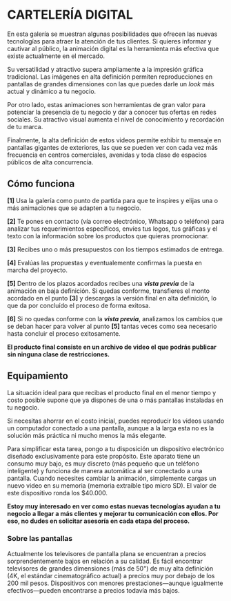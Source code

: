 # CARTELERÍA DIGITAL

En esta galería se muestran algunas posibilidades que ofrecen las nuevas tecnologías para atraer la atención de tus clientes. Si quieres informar y cautivar al público, la animación digital es la herramienta más efectiva que existe actualmente en el mercado.

Su versatilidad y atractivo supera ampliamente a la impresión gráfica tradicional. Las imágenes en alta definición permiten reproducciones en pantallas de grandes dimensiones con las que puedes darle un _look_ más actual y dinámico a tu negocio.

Por otro lado, estas animaciones son herramientas de gran valor para potenciar la presencia de tu negocio y dar a conocer tus ofertas en redes sociales. Su atractivo visual aumenta el nivel de conocimiento y recordación de tu marca.

Finalmente, la alta definición de estos videos permite exhibir tu mensaje en pantallas gigantes de exteriores, las que se pueden ver con cada vez más frecuencia en centros comerciales, avenidas y toda clase de espacios públicos de alta concurrencia. 

## Cómo funciona
**[1]** Usa la galería como punto de partida para que te inspires y elijas una o más animaciones que se adapten a tu negocio. 

**[2]** Te pones en contacto (vía correo electrónico, Whatsapp o teléfono) para analizar tus requerimientos específicos, envíes tus logos, tus gráficas y el texto con la información sobre los productos que quieras promocionar.

**[3]** Recibes uno o más presupuestos con los tiempos estimados de entrega. 

**[4]** Evalúas las propuestas y eventualemente confirmas la puesta en marcha del proyecto.

**[5]** Dentro de los plazos acordados recibes una **_vista previa_** de la animación en baja definición. Si quedas conforme, transfieres el monto acordado en el punto **[3]** y descargas la versión final en alta definición, lo que da por concluído el proceso de forma exitosa.

**[6]** Si no quedas conforme con la **_vista previa_**, analizamos los cambios que se deban hacer para volver al punto **[5]** tantas veces como sea necesario hasta concluir el proceso exitosamente.

**El producto final consiste en un archivo de video el que podrás publicar sin ninguna clase de restricciones.**

## Equipamiento
La situación ideal para que recibas el producto final en el menor tiempo y costo posible supone que ya dispones de una o más pantallas instaladas en tu negocio.

Si necesitas ahorrar en el costo inicial, puedes reproducir los videos usando un computador conectado a una pantalla, aunque a la larga esta no es la solución más práctica ni mucho menos la más elegante.

Para simplificar esta tarea, pongo a tu disposición un dispositivo electrónico diseñado exclusivamente para este propósito. Este aparato tiene un consumo muy bajo, es muy discreto (más pequeño que un teléfono inteligente) y funciona de manera automática al ser conectado a una pantalla. Cuando necesites cambiar la animación, simplemente cargas un nuevo video en su memoria (memoria extraíble tipo micro SD). El valor de este dispositivo ronda los $40.000.

**Estoy muy interesado en ver como estas nuevas tecnologías ayudan a tu negocio a llegar a más clientes y mejorar tu comunicación con ellos. Por eso, no dudes en solicitar asesoría en cada etapa del proceso.**

### Sobre las pantallas
Actualmente los televisores de pantalla plana se encuentran a precios sorprendentemente bajos en relación a su calidad. Es fácil encontrar televisores de grandes dimensiones (más de 50") de muy alta definición (4K, el estándar cinematográfico actual) a precios muy por debajo de los 200 mil pesos. Dispositivos con menores prestaciones—aunque igualmente efectivos—pueden encontrarse a precios todavía más bajos.

